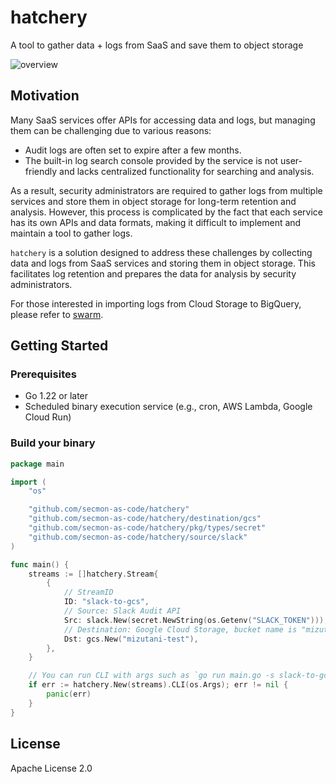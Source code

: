 # hatchery
A tool to gather data + logs from SaaS and save them to object storage

![overview](https://github.com/m-mizutani/hatchery/assets/605953/0d065e1e-1b40-493b-a9c5-8215f2e1691e)

## Motivation

Many SaaS services offer APIs for accessing data and logs, but managing them can be challenging due to various reasons:

- Audit logs are often set to expire after a few months.
- The built-in log search console provided by the service is not user-friendly and lacks centralized functionality for searching and analysis.

As a result, security administrators are required to gather logs from multiple services and store them in object storage for long-term retention and analysis. However, this process is complicated by the fact that each service has its own APIs and data formats, making it difficult to implement and maintain a tool to gather logs.

`hatchery` is a solution designed to address these challenges by collecting data and logs from SaaS services and storing them in object storage. This facilitates log retention and prepares the data for analysis by security administrators.

For those interested in importing logs from Cloud Storage to BigQuery, please refer to [swarm](https://github.com/m-mizutani/swarm).

## Getting Started

### Prerequisites

- Go 1.22 or later
- Scheduled binary execution service (e.g., cron, AWS Lambda, Google Cloud Run)

### Build your binary

```go
package main

import (
	"os"

	"github.com/secmon-as-code/hatchery"
	"github.com/secmon-as-code/hatchery/destination/gcs"
	"github.com/secmon-as-code/hatchery/pkg/types/secret"
	"github.com/secmon-as-code/hatchery/source/slack"
)

func main() {
	streams := []hatchery.Stream{
		{
			// StreamID
			ID: "slack-to-gcs",
			// Source: Slack Audit API
			Src: slack.New(secret.NewString(os.Getenv("SLACK_TOKEN"))),
			// Destination: Google Cloud Storage, bucket name is "mizutani-test"
			Dst: gcs.New("mizutani-test"),
		},
	}

	// You can run CLI with args such as `go run main.go -s slack-to-gcs`
	if err := hatchery.New(streams).CLI(os.Args); err != nil {
		panic(err)
	}
}
```

## License

Apache License 2.0
